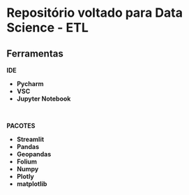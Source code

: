 # Repositório voltado para Data Science - ETL

## Ferramentas<br>

<strong> IDE <strong>
* Pycharm
* VSC
* Jupyter Notebook
<br>
  
<strong> PACOTES <strong>
* Streamlit
* Pandas
* Geopandas
* Folium
* Numpy
* Plotly
* matplotlib
